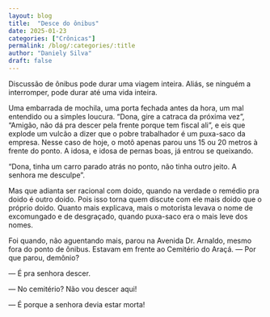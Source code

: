 ```yaml
---
layout: blog
title:  "Desce do ônibus"
date: 2025-01-23
categories: ["Crônicas"]
permalink: /blog/:categories/:title
author: "Daniely Silva"
draft: false
---
```

Discussão de ônibus pode durar uma viagem inteira. Aliás, se ninguém a interromper, pode durar até uma vida inteira.

Uma embarrada de mochila, uma porta fechada antes da hora, um mal entendido ou a simples loucura. “Dona, gire a catraca da próxima vez”, “Amigão, não dá pra descer pela frente porque tem fiscal ali”, e eis que explode um vulcão a dizer que o pobre trabalhador é um puxa-saco da empresa.
Nesse caso de hoje, o motô apenas parou uns 15 ou 20 metros à frente do ponto. A idosa, e idosa de pernas boas, já entrou se queixando.

“Dona, tinha um carro parado atrás no ponto, não tinha outro jeito. A senhora me desculpe”.

Mas que adianta ser racional com doido, quando na verdade o remédio pra doido é outro doido. Pois isso torna quem discute com ele mais doido que o próprio doido. Quanto mais explicava, mais o motorista levava o nome de excomungado e de desgraçado, quando puxa-saco era o mais leve dos nomes.


Foi quando, não aguentando mais, parou na Avenida Dr. Arnaldo, mesmo fora do ponto de ônibus. Estavam em frente ao Cemitério do Araçá.
— Por que parou, demônio?

— É pra senhora descer.

— No cemitério? Não vou descer aqui!

— É porque a senhora devia estar morta!
